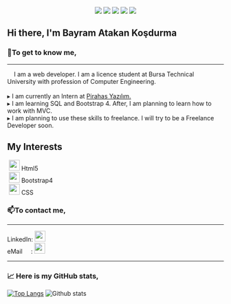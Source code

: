 <p align="center">
    <img src="https://komarev.com/ghpvc/?username=bayramatakankosdurma&color=blueviolet" />
    <img src="https://img.shields.io/github/followers/bayramatakankosdurma?style=social" />
    <img src="https://img.shields.io/github/contributors/bayramatakankosdurma/bayramatakankosdurma" />
    <img src="https://img.shields.io/github/watchers/bayramatakankosdurma/bayramatakankosdurma?style=social" />
    <img src="https://img.shields.io/github/stars/bayramatakankosdurma/bayramatakankosdurma?style=social" />    
</p>

<h2>Hi there, I'm Bayram Atakan Koşdurma</h2>

<h3><strong>💬To get to know me,</strong></h3>
<hr>
&nbsp;&nbsp;&nbsp;&nbsp;I am a web developer. I am a licence student at Bursa Technical University with profession of Computer Engineering.
</br>
<br>
 &#x25B8; I am currently an Intern at <a href="https://pirahas.com/">Pirahas Yazılım.</a>
</br>
 &#x25B8; I am learning SQL and Bootstrap 4. After, I am planning to learn how to work with MVC. 
</br>
 &#x25B8; I am planning to use these skills to freelance. I will try to be a Freelance Developer soon.

## My Interests
&nbsp;<img src="https://cdn.jsdelivr.net/npm/simple-icons@v3/icons/html5.svg" height="25" width="25">&nbsp;Html5<br>
&nbsp;<img src="https://cdn.jsdelivr.net/npm/simple-icons@v3/icons/bootstrap.svg" height="25" width="25">&nbsp;Bootstrap4<br>
&nbsp;<img src="https://cdn.jsdelivr.net/npm/simple-icons@v3/icons/css3.svg" height="25" width="25">&nbsp;CSS<br>

<h3><strong>📫To contact me,</strong></h3>
<hr>
LinkedIn:&nbsp;<a href="https://www.linkedin.com/in/bayram-atakan-ko%C5%9Fdurma-1406301a1/"><img src="https://cdn.jsdelivr.net/npm/simple-icons@v3/icons/linkedin.svg" height="25" width="25" color="red"></a><br>
eMail&nbsp;&nbsp;&nbsp;&nbsp;&nbsp;:&nbsp;<a href="mailto:atakan.kosdurma@gmail.com"><img src="https://cdn.jsdelivr.net/npm/simple-icons@v3/icons/gmail.svg" height="25" width="25"></a><br>
<hr>
<h3><strong>&#x1f4c8; Here is my GitHub stats,</strong></h3>

[![Top Langs](https://github-readme-stats.vercel.app/api/top-langs/?username=bayramatakankosdurma)](https://github.com/bayramatakankosdurma/github-readme-stats)
![Github stats](https://github-readme-stats.vercel.app/api?username=bayramatakankosdurma&theme=synthwave&show_icons=true&count_private=true)


<!--
**bayramatakankosdurma/bayramatakankosdurma** is a ✨ _special_ ✨ repository because its `README.md` (this file) appears on your GitHub profile.

Here are some ideas to get you started:
[![Atakan's github stats](https://github-readme-stats.vercel.app/api?username=bayramatakankosdurma)](https://github.com/anuraghazra/github-readme-stats)

- 🔭 I’m currently working on ...
- 🌱 I’m currently learning ...
- 👯 I’m looking to collaborate on ...
- 🤔 I’m looking for help with ...
- 💬 Ask me about ...
- 📫 How to reach me: ...
- 😄 Pronouns: ...
- ⚡ Fun fact: ...
-->
